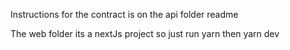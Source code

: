Instructions for the contract is on the api folder readme

The web folder its a nextJs project so just run yarn then yarn dev